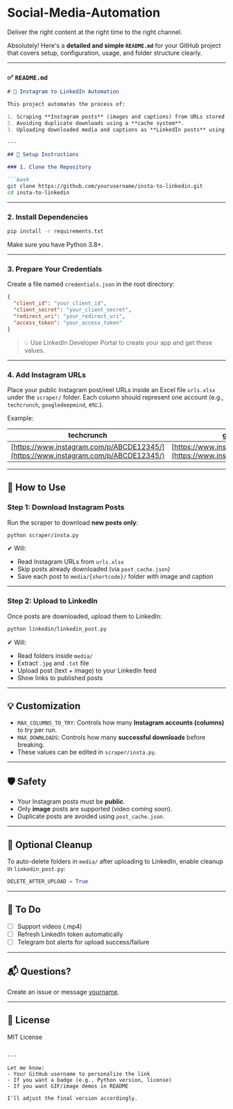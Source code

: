 # Social-Media-Automation
Deliver the right content at the right time to the right channel.

Absolutely! Here's a **detailed and simple `README.md`** for your GitHub project that covers setup, configuration, usage, and folder structure clearly.

---

### ✅ `README.md`

```markdown
# 🚀 Instagram to LinkedIn Automation

This project automates the process of:

1. Scraping **Instagram posts** (images and captions) from URLs stored in an Excel file.
2. Avoiding duplicate downloads using a **cache system**.
3. Uploading downloaded media and captions as **LinkedIn posts** using the LinkedIn API.

---

## 🔧 Setup Instructions

### 1. Clone the Repository

```bash
git clone https://github.com/yourusername/insta-to-linkedin.git
cd insta-to-linkedin
````

---

### 2. Install Dependencies

```bash
pip install -r requirements.txt
```

Make sure you have Python 3.8+.

---

### 3. Prepare Your Credentials

Create a file named `credentials.json` in the root directory:

```json
{
  "client_id": "your_client_id",
  "client_secret": "your_client_secret",
  "redirect_uri": "your_redirect_uri",
  "access_token": "your_access_token"
}
```

> 💡 Use LinkedIn Developer Portal to create your app and get these values.

---

### 4. Add Instagram URLs

Place your public Instagram post/reel URLs inside an Excel file `urls.xlsx` under the `scraper/` folder. Each column should represent one account (e.g., `techcrunch`, `googledeepmind`, etc.).

Example:

| techcrunch                                                                         | googledeepmind                                                                         |
| ---------------------------------------------------------------------------------- | -------------------------------------------------------------------------------------- |
| [https://www.instagram.com/p/ABCDE12345/](https://www.instagram.com/p/ABCDE12345/) | [https://www.instagram.com/reel/WXYZ67890/](https://www.instagram.com/reel/WXYZ67890/) |

---

## 🧪 How to Use

### Step 1: Download Instagram Posts

Run the scraper to download **new posts only**:

```bash
python scraper/insta.py
```

✔ Will:

* Read Instagram URLs from `urls.xlsx`
* Skip posts already downloaded (via `post_cache.json`)
* Save each post to `media/{shortcode}/` folder with image and caption

---

### Step 2: Upload to LinkedIn

Once posts are downloaded, upload them to LinkedIn:

```bash
python linkedin/linkedin_post.py
```

✔ Will:

* Read folders inside `media/`
* Extract `.jpg` and `.txt` file
* Upload post (text + image) to your LinkedIn feed
* Show links to published posts

---

## 💡 Customization

* `MAX_COLUMNS_TO_TRY`: Controls how many **Instagram accounts (columns)** to try per run.
* `MAX_DOWNLOADS`: Controls how many **successful downloads** before breaking.
* These values can be edited in `scraper/insta.py`.

---

## 🛡️ Safety

* Your Instagram posts must be **public**.
* Only **image** posts are supported (video coming soon).
* Duplicate posts are avoided using `post_cache.json`.

---

## 🧼 Optional Cleanup

To auto-delete folders in `media/` after uploading to LinkedIn, enable cleanup in `linkedin_post.py`:

```python
DELETE_AFTER_UPLOAD = True
```

---

## 📌 To Do

* [ ] Support videos (.mp4)
* [ ] Refresh LinkedIn token automatically
* [ ] Telegram bot alerts for upload success/failure

---

## 📬 Questions?

Create an issue or message [yourname](https://github.com/yourusername).

---

## 📜 License

MIT License

```

---

Let me know:
- Your GitHub username to personalize the link
- If you want a badge (e.g., Python version, license)
- If you want GIF/image demos in README

I'll adjust the final version accordingly.
```
